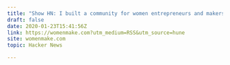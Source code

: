 ```yaml
---
title: "Show HN: I built a community for women entrepreneurs and makers"
draft: false
date: 2020-01-23T15:41:56Z
link: https://womenmake.com?utm_medium=RSS&utm_source=hune
site: womenmake.com
topic: Hacker News  

---
```

